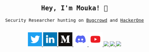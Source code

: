 <div align='center'>

<h2><samp><strong>Hey, I'm Mouka!</strong> 👋 </samp></h2>
<p><samp>Security Researcher hunting on <a href="https://bugcrowd.com/mouka">Bugcrowd</a> and <a href="https://hackerone.com/mouka0x">HackerOne</a></samp></p>
<br>

<a href="https://twitter.com/mouka0x">
  <img width="45px" src="https://raw.githubusercontent.com/edent/SuperTinyIcons/099dc12b59179d07d534069bc8551718f786d91a/images/svg/twitter.svg" />
</a>

<a href="https://www.linkedin.com/in/mouka/">
  <img width="45px" src="https://raw.githubusercontent.com/edent/SuperTinyIcons/099dc12b59179d07d534069bc8551718f786d91a/images/svg/linkedin.svg" />
</a>

<a href="https://medium.com/@mouka">
  <img width="45px" src="https://raw.githubusercontent.com/edent/SuperTinyIcons/099dc12b59179d07d534069bc8551718f786d91a/images/svg/medium.svg" />
</a>

<a href="https://discord.com/users/mouka0x">
  <img width="45px" src="https://raw.githubusercontent.com/edent/SuperTinyIcons/099dc12b59179d07d534069bc8551718f786d91a/images/svg/discord.svg" />
</a>

<a href="https://www.youtube.com/channel/UCCKjAGZqG2vuTtuPzYBlroA">
  <img width="45px" src="https://raw.githubusercontent.com/edent/SuperTinyIcons/099dc12b59179d07d534069bc8551718f786d91a/images/svg/youtube.svg" />
</a>

<a href="https://t.me/lllll8">
  <img width="45px" src="https://asset.brandfetch.io/id0N7jz8eS/idp8g-Gs8N.jpeg?updated=1671453046827"/>
</a>

<a href="https://hackerone.com/mouka0x">
  <img width="45px" src="https://www.vectorlogo.zone/logos/hackerone/hackerone-icon.svg"/>
</a>

<a href="https://hackerone.com/mouka0x">
  <img width="45px" src="https://cdn0.iconfinder.com/data/icons/social-flat-rounded-rects/512/telegram-512.png"/>
</a>
</div>
